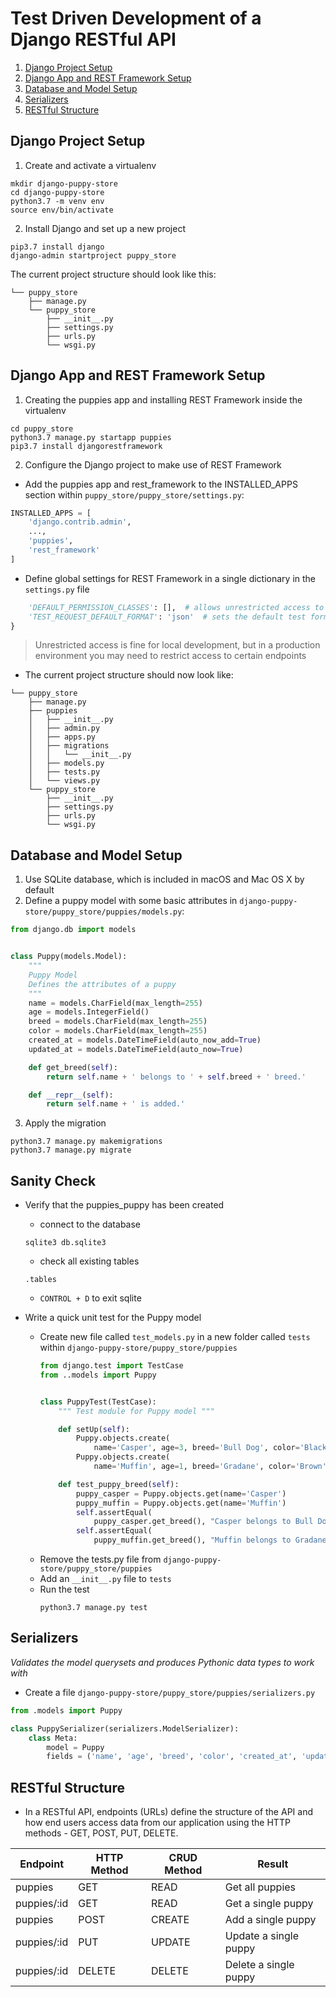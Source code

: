 # Test Driven Development of a Django RESTful API
1. [Django Project Setup](#django-project-setup)
2. [Django App and REST Framework Setup](#django-app-and-rest-framework-setup)
3. [Database and Model Setup](#database-and-model-setup)
4. [Serializers](#serializers)
5. [RESTful Structure](#restful-structure)

## Django Project Setup
1. Create and activate a virtualenv
```shell
mkdir django-puppy-store
cd django-puppy-store
python3.7 -m venv env
source env/bin/activate
```

2. Install Django and set up a new project
```shell
pip3.7 install django
django-admin startproject puppy_store
```

The current project structure should look like this:

```shell
└── puppy_store
    ├── manage.py
    └── puppy_store
        ├── __init__.py
        ├── settings.py
        ├── urls.py
        └── wsgi.py
```

## Django App and REST Framework Setup
1. Creating the puppies app and installing REST Framework inside the virtualenv
```shell
cd puppy_store
python3.7 manage.py startapp puppies
pip3.7 install djangorestframework
```

2. Configure the Django project to make use of REST Framework
- Add the puppies app and rest_framework to the INSTALLED_APPS section within `puppy_store/puppy_store/settings.py`:

```python
INSTALLED_APPS = [
    'django.contrib.admin',
    ...,
    'puppies',
    'rest_framework'
]
```

- Define global settings for REST Framework in a single dictionary in the `settings.py` file
```python
    'DEFAULT_PERMISSION_CLASSES': [],  # allows unrestricted access to the API
    'TEST_REQUEST_DEFAULT_FORMAT': 'json'  # sets the default test format to JSON for all requests
}
```

> Unrestricted access is fine for local development, but in a production environment you may need to restrict access to certain endpoints

- The current project structure should now look like:
```shell
└── puppy_store
    ├── manage.py
    ├── puppies
    │   ├── __init__.py
    │   ├── admin.py
    │   ├── apps.py
    │   ├── migrations
    │   │   └── __init__.py
    │   ├── models.py
    │   ├── tests.py
    │   └── views.py
    └── puppy_store
        ├── __init__.py
        ├── settings.py
        ├── urls.py
        └── wsgi.py
```

## Database and Model Setup
1. Use SQLite database, which is included in macOS and Mac OS X by default
2. Define a puppy model with some basic attributes in `django-puppy-store/puppy_store/puppies/models.py`:
```python
from django.db import models


class Puppy(models.Model):
    """
    Puppy Model
    Defines the attributes of a puppy
    """
    name = models.CharField(max_length=255)
    age = models.IntegerField()
    breed = models.CharField(max_length=255)
    color = models.CharField(max_length=255)
    created_at = models.DateTimeField(auto_now_add=True)
    updated_at = models.DateTimeField(auto_now=True)

    def get_breed(self):
        return self.name + ' belongs to ' + self.breed + ' breed.'

    def __repr__(self):
        return self.name + ' is added.'
```

3. Apply the migration
```shell
python3.7 manage.py makemigrations
python3.7 manage.py migrate
```

## Sanity Check
- Verify that the puppies_puppy has been created
    - connect to the database
    ```shell
    sqlite3 db.sqlite3
    ```
    - check all existing tables
    ```sqlite
    .tables
    ```
    -  `CONTROL + D` to exit sqlite

- Write a quick unit test for the Puppy model
    - Create new file called `test_models.py` in a new folder called `tests` within `django-puppy-store/puppy_store/puppies`
        ```python
        from django.test import TestCase
        from ..models import Puppy


        class PuppyTest(TestCase):
            """ Test module for Puppy model """

            def setUp(self):
                Puppy.objects.create(
                    name='Casper', age=3, breed='Bull Dog', color='Black')
                Puppy.objects.create(
                    name='Muffin', age=1, breed='Gradane', color='Brown')

            def test_puppy_breed(self):
                puppy_casper = Puppy.objects.get(name='Casper')
                puppy_muffin = Puppy.objects.get(name='Muffin')
                self.assertEqual(
                    puppy_casper.get_breed(), "Casper belongs to Bull Dog breed.")
                self.assertEqual(
                    puppy_muffin.get_breed(), "Muffin belongs to Gradane breed.")
        ```
    - Remove the tests.py file from `django-puppy-store/puppy_store/puppies`
    - Add an `__init__.py` file to `tests`
    - Run the test
        ```shell
        python3.7 manage.py test
        ```

## Serializers
_Validates the model querysets and produces Pythonic data types to work with_

- Create a file `django-puppy-store/puppy_store/puppies/serializers.py`
```python
from .models import Puppy

class PuppySerializer(serializers.ModelSerializer):
    class Meta:
        model = Puppy
        fields = ('name', 'age', 'breed', 'color', 'created_at', 'updated_at')
```

## RESTful Structure
- In a RESTful API, endpoints (URLs) define the structure of the API and how end users access data from our application using the HTTP methods - GET, POST, PUT, DELETE. 

|Endpoint|HTTP Method|CRUD Method|Result|
|---|---|---|---|
|puppies|GET|READ|Get all puppies|
|puppies/:id|GET|READ|Get a single puppy|
|puppies|POST|CREATE|Add a single puppy|
|puppies/:id|PUT|UPDATE|Update a single puppy|
|puppies/:id|DELETE|DELETE|Delete a single puppy|
